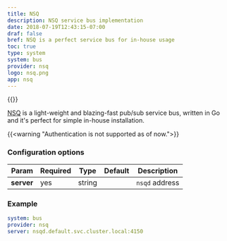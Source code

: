 ```yaml
---
title: NSQ
description: NSQ service bus implementation
date: 2018-07-19T12:43:15-07:00
draf: false
bref: NSQ is a perfect service bus for in-house usage
toc: true
type: system
system: bus
provider: nsq
logo: nsq.png
app: nsq
---
```

{{<provider>}}

[NSQ](https://nsq.io/) is a light-weight and blazing-fast pub/sub service bus, written in Go and it's perfect for simple in-house installation.

{{<warning "Authentication is not supported as of now.">}} 

### Configuration options

| Param | Required | Type | Default | Description |
|-------|----------|------|---------|-------------|
| **server** | yes | string || `nsqd` address |

### Example 

```yaml
system: bus
provider: nsq
server: nsqd.default.svc.cluster.local:4150
```